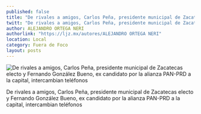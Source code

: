 ```yaml
---
published: false
title: "De rivales a amigos, Carlos Peña, presidente municipal de Zacatecas electo y Fernando González Bueno, ex candidato por la alianza PAN-PRD a la capital, intercambian teléfonos"
twitt: "De rivales a amigos, Carlos Peña, presidente municipal de Zacatecas electo y Fernando González Bueno, ex candidato por la alianza PAN-PRD a la capital, intercambian teléfonos"
author: ALEJANDRO ORTEGA NERI
authorlink: "https://ljz.mx/autores/ALEJANDRO ORTEGA NERI"
location: Local
category: Fuera de Foco
layout: posts
---
```


![De rivales a amigos, Carlos Peña, presidente municipal de Zacatecas electo y Fernando González Bueno, ex candidato por la alianza PAN-PRD a la capital, intercambian teléfonos](http://i.imgur.com/GPv2umHm.jpg)

De rivales a amigos, Carlos Peña, presidente municipal de Zacatecas electo y Fernando González Bueno, ex candidato por la alianza PAN-PRD a la capital, intercambian teléfonos

